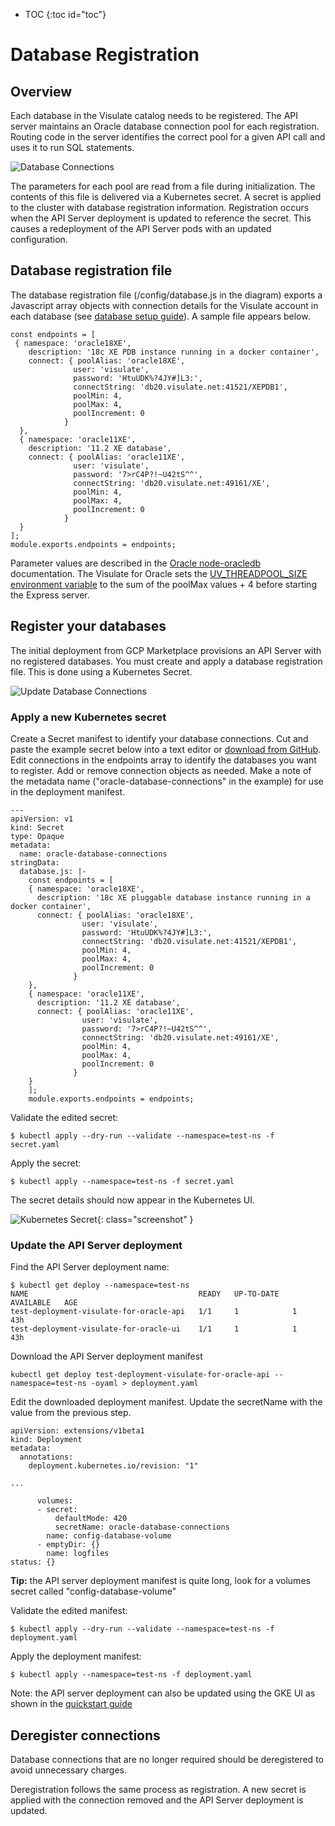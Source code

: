 * TOC
{:toc id="toc"}

# Database Registration
## Overview
Each database in the Visulate catalog needs to be registered. The API server maintains an Oracle database connection pool for each registration. Routing code in the server identifies the correct pool for a given API call and uses it to run SQL statements.

![Database Connections](/images/database-connections.png)

 The parameters for each pool are read from a file during initialization. The contents of this file is delivered via a Kubernetes secret. A secret is applied to the cluster with database registration information. Registration occurs when the API Server deployment is updated to reference the secret. This causes a redeployment of the API Server pods with an updated configuration.

## Database registration file

The database registration file (/config/database.js in the diagram) exports a Javascript array objects with connection details for the Visulate account in each database (see [database setup guide](/pages/database-setup.html)).  A sample file appears below.

```
const endpoints = [
 { namespace: 'oracle18XE',
    description: '18c XE PDB instance running in a docker container',
    connect: { poolAlias: 'oracle18XE',
              user: 'visulate',
              password: 'HtuUDK%?4JY#]L3:',
              connectString: 'db20.visulate.net:41521/XEPDB1',
              poolMin: 4,
              poolMax: 4,
              poolIncrement: 0
            }
  },
  { namespace: 'oracle11XE',
    description: '11.2 XE database',
    connect: { poolAlias: 'oracle11XE',
              user: 'visulate',
              password: '7>rC4P?!~U42tS^^',
              connectString: 'db20.visulate.net:49161/XE',
              poolMin: 4,
              poolMax: 4,
              poolIncrement: 0
            }
  }
];
module.exports.endpoints = endpoints;
```

Parameter values are described in the [Oracle node-oracledb](https://oracle.github.io/node-oracledb/doc/api.html#connpooling) documentation. The Visulate for Oracle sets the [UV_THREADPOOL_SIZE environment variable](http://docs.libuv.org/en/v1.x/threadpool.html) to the sum of the poolMax values + 4 before starting the Express server.

## Register your databases

The initial deployment from GCP Marketplace provisions an API Server with no registered databases. You must create and apply a database registration file. This is done using a Kubernetes Secret.

![Update Database Connections](/images/update-database-connections.png)

### Apply a new Kubernetes secret

Create a Secret manifest to identify your database connections. Cut and paste the example secret below into a text editor or [download from GitHub](https://raw.githubusercontent.com/visulate/visulate-for-oracle/master/api-server/database-setup/sample-db-registration-secret.yaml). Edit connections in the endpoints array to identify the databases you want to register. Add or remove connection objects as needed.  Make a note of the metadata name ("oracle-database-connections" in the example) for use in the deployment manifest.
```
---
apiVersion: v1
kind: Secret
type: Opaque
metadata:
  name: oracle-database-connections
stringData:
  database.js: |-
    const endpoints = [
    { namespace: 'oracle18XE',
      description: '18c XE pluggable database instance running in a docker container',
      connect: { poolAlias: 'oracle18XE',
                user: 'visulate',
                password: 'HtuUDK%?4JY#]L3:',
                connectString: 'db20.visulate.net:41521/XEPDB1',
                poolMin: 4,
                poolMax: 4,
                poolIncrement: 0
              }
    },
    { namespace: 'oracle11XE',
      description: '11.2 XE database',
      connect: { poolAlias: 'oracle11XE',
                user: 'visulate',
                password: '7>rC4P?!~U42tS^^',
                connectString: 'db20.visulate.net:49161/XE',
                poolMin: 4,
                poolMax: 4,
                poolIncrement: 0
              }
    }
    ];
    module.exports.endpoints = endpoints;
```

Validate the edited secret:
```
$ kubectl apply --dry-run --validate --namespace=test-ns -f secret.yaml
```

Apply the secret:
```
$ kubectl apply --namespace=test-ns -f secret.yaml
```

The secret details should now appear in the Kubernetes UI.

![Kubernetes Secret](/images/db-secret.png){: class="screenshot" }

### Update the API Server deployment

Find the API Server deployment name:
```
$ kubectl get deploy --namespace=test-ns
NAME                                      READY   UP-TO-DATE   AVAILABLE   AGE
test-deployment-visulate-for-oracle-api   1/1     1            1           43h
test-deployment-visulate-for-oracle-ui    1/1     1            1           43h
```

Download the API Server deployment manifest
```
kubectl get deploy test-deployment-visulate-for-oracle-api --namespace=test-ns -oyaml > deployment.yaml
```

Edit the downloaded deployment manifest. Update the secretName with the value from the previous step.
```
apiVersion: extensions/v1beta1
kind: Deployment
metadata:
  annotations:
    deployment.kubernetes.io/revision: "1"

...

      volumes:
      - secret:
          defaultMode: 420
          secretName: oracle-database-connections
        name: config-database-volume
      - emptyDir: {}
        name: logfiles
status: {}
```
**Tip:** the API server deployment manifest is quite long, look for a volumes secret called "config-database-volume"

Validate the edited manifest:
```
$ kubectl apply --dry-run --validate --namespace=test-ns -f deployment.yaml
```

Apply the deployment manifest:

```
$ kubectl apply --namespace=test-ns -f deployment.yaml
```

Note: the API server deployment can also be updated using the GKE UI as shown in the [quickstart guide](/pages/quickstart.html#register-your-database-connection)

## Deregister connections
Database connections that are no longer required should be deregistered to avoid unnecessary charges.

 Deregistration follows the same process as registration. A new secret is applied with the connection removed and the API Server deployment is updated.